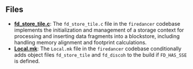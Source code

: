 
## Files
- **[fd_store_tile.c](store/fd_store_tile.c.driver.md)**: The `fd_store_tile.c` file in the `firedancer` codebase implements the initialization and management of a storage context for processing and inserting data fragments into a blockstore, including handling memory alignment and footprint calculations.
- **[Local.mk](store/Local.mk.driver.md)**: The `Local.mk` file in the `firedancer` codebase conditionally adds object files `fd_store_tile` and `fd_discoh` to the build if `FD_HAS_SSE` is defined.
